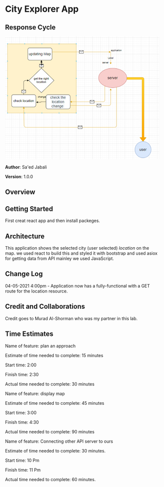 # City Explorer App

## Response Cycle

![WRRC](images/WRRC.PNG)

**Author**: Sa'ed Jabali

**Version**: 1.0.0

## Overview
<!-- Provide a high level overview of what this application is and why you are building it, beyond the fact that it's an assignment for this class. (i.e. What's your problem domain?) -->

## Getting Started

First creat react app and then install packeges.

## Architecture

This application shows the selected city (user selected) *location* on the map.
we used react to build this and styled it with bootstrap and used asiox for getting data from API
mainley we used JavaScript.

## Change Log
<!-- Use this area to document the iterative changes made to your application as each feature is successfully implemented. Use time stamps. Here's an example: -->

04-05-2021 4:00pm - Application now has a fully-functional with a GET route for the location resource.

## Credit and Collaborations

Credit goes to Murad Al-Shorman who was my partner in this lab.

## Time Estimates

Name of feature: plan an approach

Estimate of time needed to complete: 15 minutes

Start time: 2:00

Finish time: 2:30

Actual time needed to complete: 30 minutes

Name of feature: display map

Estimate of time needed to complete: 45 minutes

Start time: 3:00

Finish time: 4:30

Actual time needed to complete: 90 minutes

Name of feature: Connecting other API server to ours

Estimate of time needed to complete: 30 minutes.

Start time: 10 Pm

Finish time: 11 Pm

Actual time needed to complete: 60 minutes.
